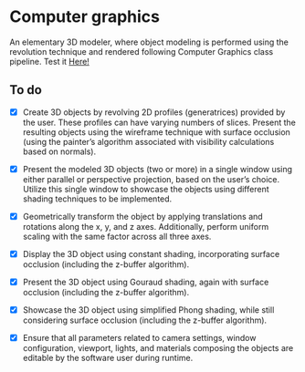 # Computer graphics

An elementary 3D modeler, where object modeling is performed using the revolution technique and rendered following Computer Graphics class pipeline.
Test it [Here!](https://gabriel-ramos44.github.io/cg-3d-modeler/)

## To do

- [x] Create 3D objects by revolving 2D profiles (generatrices) provided by the user. These profiles can have varying numbers of slices. Present the resulting objects using the wireframe technique with surface occlusion (using the painter’s algorithm associated with visibility calculations based on normals).

- [x] Present the modeled 3D objects (two or more) in a single window using either parallel or perspective projection, based on the user’s choice. Utilize this single window to showcase the objects using different shading techniques to be implemented.

- [x] Geometrically transform the object by applying translations and rotations along the x, y, and z axes. Additionally, perform uniform scaling with the same factor across all three axes.

- [x] Display the 3D object using constant shading, incorporating surface occlusion (including the z-buffer algorithm).

- [x] Present the 3D object using Gouraud shading, again with surface occlusion (including the z-buffer algorithm).

- [x] Showcase the 3D object using simplified Phong shading, while still considering surface occlusion (including the z-buffer algorithm).

- [x] Ensure that all parameters related to camera settings, window configuration, viewport, lights, and materials composing the objects are editable by the software user during runtime.